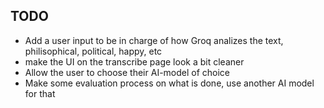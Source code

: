 ## TODO
- Add a user input to be in charge of how Groq analizes the text, philisophical, political, happy, etc
- make the UI on the transcribe page look a bit cleaner
- Allow the user to choose their AI-model of choice
- Make some evaluation process on what is done, use another AI model for that